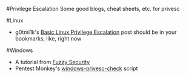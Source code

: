#Privilege Escalation
Some good blogs, cheat sheets, etc. for privesc

#Linux
* g0tmi1k's [Basic Linux Privilege Escalation](https://blog.g0tmi1k.com/2011/08/basic-linux-privilege-escalation/) post should be in your bookmarks, like, right now

#Windows
* A tutorial from [Fuzzy Security](http://www.fuzzysecurity.com/tutorials/16.html)
* Pentest Monkey's [windows-privesc-check](http://pentestmonkey.net/tools/windows-privesc-check) script
